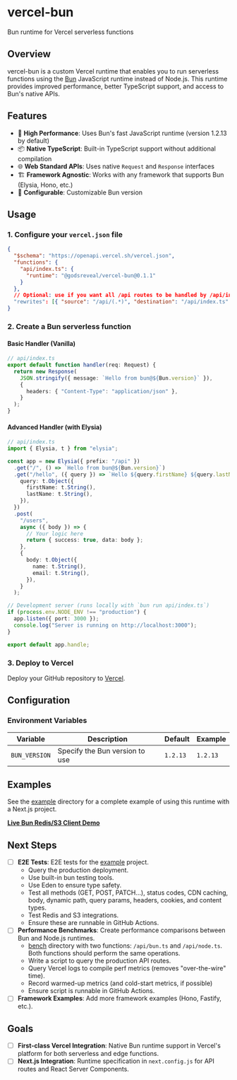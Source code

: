 # vercel-bun

Bun runtime for Vercel serverless functions

## Overview

vercel-bun is a custom Vercel runtime that enables you to run serverless functions using the [Bun](https://bun.sh) JavaScript runtime instead of Node.js. This runtime provides improved performance, better TypeScript support, and access to Bun's native APIs.

## Features

- 🚀 **High Performance**: Uses Bun's fast JavaScript runtime (version 1.2.13 by default)
- 📦 **Native TypeScript**: Built-in TypeScript support without additional compilation
- 🌐 **Web Standard APIs**: Uses native `Request` and `Response` interfaces
- 🏗️ **Framework Agnostic**: Works with any framework that supports Bun (Elysia, Hono, etc.)
- 🔧 **Configurable**: Customizable Bun version

## Usage

### 1. Configure your `vercel.json` file

```json
{
  "$schema": "https://openapi.vercel.sh/vercel.json",
  "functions": {
    "api/index.ts": {
      "runtime": "@godsreveal/vercel-bun@0.1.1"
    }
  },
  // Optional: use if you want all /api routes to be handled by /api/index.ts
  "rewrites": [{ "source": "/api/(.*)", "destination": "/api/index.ts" }]
}
```

### 2. Create a Bun serverless function

#### Basic Handler (Vanilla)

```typescript
// api/index.ts
export default function handler(req: Request) {
  return new Response(
    JSON.stringify({ message: `Hello from bun@${Bun.version}` }),
    {
      headers: { "Content-Type": "application/json" },
    }
  );
}
```

#### Advanced Handler (with Elysia)

```typescript
// api/index.ts
import { Elysia, t } from "elysia";

const app = new Elysia({ prefix: "/api" })
  .get("/", () => `Hello from bun@${Bun.version}`)
  .get("/hello", ({ query }) => `Hello ${query.firstName} ${query.lastName}`, {
    query: t.Object({
      firstName: t.String(),
      lastName: t.String(),
    }),
  })
  .post(
    "/users",
    async ({ body }) => {
      // Your logic here
      return { success: true, data: body };
    },
    {
      body: t.Object({
        name: t.String(),
        email: t.String(),
      }),
    }
  );

// Development server (runs locally with `bun run api/index.ts`)
if (process.env.NODE_ENV !== "production") {
  app.listen({ port: 3000 });
  console.log("Server is running on http://localhost:3000");
}

export default app.handle;
```

### 3. Deploy to Vercel

Deploy your GitHub repository to [Vercel](https://vercel.com/docs/git#deploying-a-git-repository).

## Configuration

### Environment Variables

| Variable      | Description                    | Default  | Example  |
| ------------- | ------------------------------ | -------- | -------- |
| `BUN_VERSION` | Specify the Bun version to use | `1.2.13` | `1.2.13` |

## Examples

See the [example](./example) directory for a complete example of using this runtime with a Next.js project.

**[Live Bun Redis/S3 Client Demo](https://vercel-bun-nine.vercel.app)**

## Next Steps

- [ ] **E2E Tests**: E2E tests for the [example](./example) project.
    - Query the production deployment.
    - Use built-in bun testing tools.
    - Use Eden to ensure type safety.
    - Test all methods (GET, POST, PATCH...), status codes, CDN caching, body, dynamic path, query params, headers, cookies, and content types.
    - Test Redis and S3 integrations.
    - Ensure these are runnable in GitHub Actions.
- [ ] **Performance Benchmarks**: Create performance comparisons between Bun and Node.js runtimes.
    - [bench](./bench) directory with two functions: `/api/bun.ts` and `/api/node.ts`. Both functions should perform the same operations.
    - Write a script to query the production API routes.
    - Query Vercel logs to compile perf metrics (removes "over-the-wire" time).
    - Record warmed-up metrics (and cold-start metrics, if possible)
    - Ensure script is runnable in GitHub Actions.
- [ ] **Framework Examples**: Add more framework examples (Hono, Fastify, etc.).

## Goals

- [ ] **First-class Vercel Integration**: Native Bun runtime support in Vercel's platform for both serverless and edge functions.
- [ ] **Next.js Integration**: Runtime specification in `next.config.js` for API routes and React Server Components.
